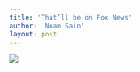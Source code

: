 ```yaml
---
title: 'That’ll be on Fox News'
author: 'Noam Sain'
layout: post
---
```


![](http://3.bp.blogspot.com/_8aN4krk1nsk/TG-_noXr1GI/AAAAAAAAAbg/7eTkyDz-KA4/s320/20100309.jpg)
